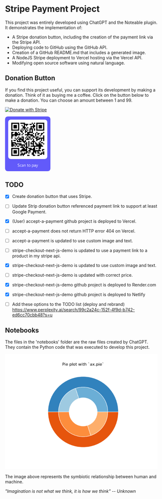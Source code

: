 
# Stripe Payment Project

This project was entirely developed using ChatGPT and the Noteable plugin. It demonstrates the implementation of:

- A Stripe donation button, including the creation of the payment link via the Stripe API.
- Deploying code to GitHub using the GitHub API.
- Creation of a GitHub README.md that includes a generated image.
- A NodeJS Stripe deployment to Vercel hosting via the Vercel API.
- Modifying open source software using natural language.

## Donation Button

If you find this project useful, you can support its development by making a donation. Think of it as buying me a coffee. Click on the button below to make a donation. You can choose an amount between 1 and 99.

[![Donate with Stripe](https://img.shields.io/badge/Donate%20with-Stripe-blue.svg)](https://buy.stripe.com/00g14peASeEd7xCcMM)

<img src="https://github.com/matthewhand/stripe-payment/raw/main/qr_00g14peASeEd7xCcMM.png" width="150" />

## TODO

- [x] Create donation button that uses Stripe.
- [ ] Update Strip donation button referenced payment link to support at least Google Payment.

- [x] (User) accept-a-payment github project is deployed to Vercel.
- [ ] accept-a-payment does not return HTTP error 404 on Vercel.
- [ ] accept-a-payment is updated to use custom image and text.

- [ ] stripe-checkout-next-js-demo is updated to use a payment link to a product in my stripe api.
- [x] stripe-checkout-next-js-demo is updated to use custom image and text.
- [ ] stripe-checkout-next-js-demo is updated with correct price.
- [x] stripe-checkout-next-js-demo github project is deployed to Render.com
- [x] stripe-checkout-next-js-demo github project is deployed to Netlify


- [ ] Add these options to the TODO list (deploy and rebrand) https://www.perplexity.ai/search/99c2a24c-152f-4f9d-b742-ed6cc70cbb48?s=u

## Notebooks

The files in the 'notebooks' folder are the raw files created by ChatGPT. They contain the Python code that was executed to develop this project.

![Human AI Conflict](https://github.com/matthewhand/stripe-payment/raw/main/human_ai_conflict.png)

The image above represents the symbiotic relationship between human and machine.

*"Imagination is not what we think, it is how we think" -- Unknown*
